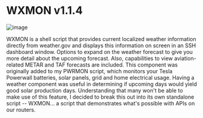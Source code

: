# WXMON v1.1.4
![image](https://github.com/ViktorJp/WXMON/assets/97465574/d522575e-1f0e-4cea-b969-9d54f9bea648)

WXMON is a shell script that provides current localized weather information directly from weather.gov and displays this information on screen in an SSH dashboard window. Options to expand on the weather forecast to give you more detail about the upcoming forecast. Also, capabilities to view aviation-related METAR and TAF forecasts are included. This component was originally added to my PWRMON script, which monitors your Tesla Powerwall batteries, solar panels, grid and home electrical usage. Having a weather component was useful in determining if upcoming days would yield good solar production days. Understanding that many won't be able to make use of this feature, I decided to break this out into its own standalone script -- WXMON... a script that demonstrates what's possible with APIs on our routers.
